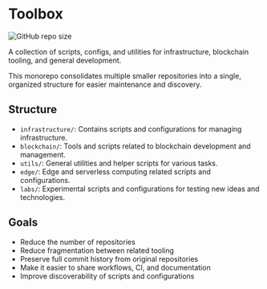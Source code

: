 # Toolbox
![GitHub repo size](https://img.shields.io/github/repo-size/boris/refactored-carnival)

A collection of scripts, configs, and utilities for infrastructure, blockchain tooling, and general development.

This monorepo consolidates multiple smaller repositories into a single, organized structure for easier maintenance and discovery.

## Structure

- `infrastructure/`: Contains scripts and configurations for managing infrastructure.
- `blockchain/`: Tools and scripts related to blockchain development and management.
- `utils/`: General utilities and helper scripts for various tasks.
- `edge/`: Edge and serverless computing related scripts and configurations.
- `labs/`: Experimental scripts and configurations for testing new ideas and technologies.

## Goals

- Reduce the number of repositories
- Reduce fragmentation between related tooling
- Preserve full commit history from original repositories
- Make it easier to share workflows, CI, and documentation
- Improve discoverability of scripts and configurations
